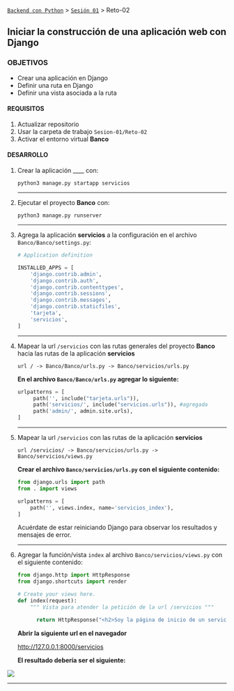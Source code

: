 [`Backend con Python`](../../Readme.md) > [`Sesión 01`](../Readme.md) > Reto-02
## Iniciar la construcción de una aplicación web con Django

### OBJETIVOS
- Crear una aplicación en Django
- Definir una ruta en Django
- Definir una vista asociada a la ruta

#### REQUISITOS
1. Actualizar repositorio
1. Usar la carpeta de trabajo `Sesion-01/Reto-02`
1. Activar el entorno virtual __Banco__

#### DESARROLLO
1. Crear la aplicación ____ con:

   ```console
   python3 manage.py startapp servicios
   ```
   ***

1. Ejecutar el proyecto __Banco__ con:

   ```console
   python3 manage.py runserver  
   ```
   ***

1. Agrega la aplicación __servicios__ a la configuración en el archivo `Banco/Banco/settings.py`:

   ```python
   # Application definition

   INSTALLED_APPS = [
       'django.contrib.admin',
       'django.contrib.auth',
       'django.contrib.contenttypes',
       'django.contrib.sessions',
       'django.contrib.messages',
       'django.contrib.staticfiles',
       'tarjeta',
       'servicios',
   ]   
   ```
   ***

1. Mapear la url `/servicios` con las rutas generales del proyecto __Banco__ hacia las rutas de la aplicación __servicios__

   ```
   url / -> Banco/Banco/urls.py -> Banco/servicios/urls.py
   ```

   __En el archivo `Banco/Banco/urls.py` agregar lo siguiente:__

   ```python
   urlpatterns = [
		path('', include("tarjeta.urls")),
   		path('servicios/', include("servicios.urls")), #agregada
   		path('admin/', admin.site.urls),
   ]
   ```
   ***

1. Mapear la url `/servicios` con las rutas de la aplicación __servicios__

   ```
   url /servicios/ -> Banco/servicios/urls.py -> Banco/servicios/views.py
   ```

   __Crear el archivo `Banco/servicios/urls.py` con el siguiente contenido:__

   ```python
   from django.urls import path
   from . import views

   urlpatterns = [
       path('', views.index, name='servicios_index'),
   ]
   ```
   Acuérdate de estar reiniciando Django para observar los resultados y mensajes de error.
   ***

1. Agregar la función/vista `index` al archivo `Banco/servicios/views.py` con el siguiente contenido:

   ```python
   from django.http import HttpResponse
   from django.shortcuts import render

   # Create your views here.
   def index(request):
       """ Vista para atender la petición de la url /servicios """

         return HttpResponse("<h2>Soy la página de inicio de un servicio!</h2>")
   ```

   __Abrir la siguiente url en el navegador__

   http://127.0.0.1:8000/servicios

   __El resultado debería ser el siguiente:__

  ![](img/1.png)
   ***
